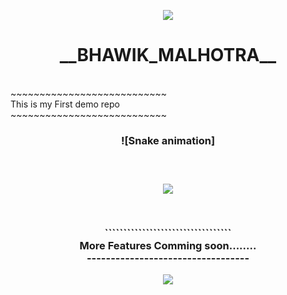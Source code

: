 <p align="center"><img src="https://capsule-render.vercel.app/api?type=waving&height=150&color=gradient&text=Hello%20World&textBg=false&fontAlign=50&animation=blink&fontAlignY=31&descAlign=37&descAlignY=40&reversal=true&section=header&fontSize=50"/></p>

<h1 align="center"><b>__BHAWIK_MALHOTRA__</b></h1> <br>
~~~~~~~~~~~~~~~~~~~~~~~~~~~<br>
This is my First demo repo <br>
~~~~~~~~~~~~~~~~~~~~~~~~~~~<br>
<h3 align="Center">![Snake animation]<h3><br>
<p align="center"><img src="https://raw.githubusercontent.com/GoofyExploit/GoofyExploit/output/github-contribution-grid-snake-dark.svg"/> </p><br>
<p align= "center">
``````````````````````````````````<br>
More Features Comming soon........<br>
----------------------------------<br></p>
<p align="center" ><img src ="https://capsule-render.vercel.app/api?type=waving&height=150&color=gradient&textBg=false&fontAlign=50animation=twinkling&fontAlignY=71&descAlign=0&descAlignY=32&reversal=true&section=footer"/></p>